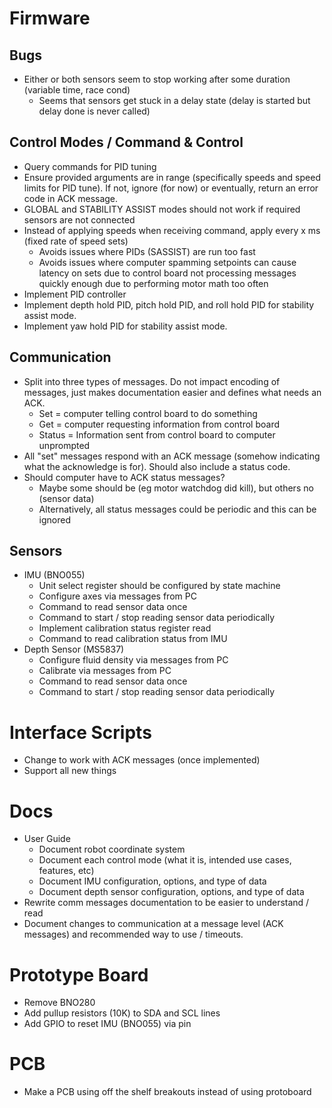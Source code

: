 # Firmware

## Bugs
- Either or both sensors seem to stop working after some duration (variable time, race cond)
    - Seems that sensors get stuck in a delay state (delay is started but delay done is never called)

## Control Modes / Command & Control
- Query commands for PID tuning
- Ensure provided arguments are in range (specifically speeds and speed limits for PID tune). If not, ignore (for now) or eventually, return an error code in ACK message.
- GLOBAL and STABILITY ASSIST modes should not work if required sensors are not connected
- Instead of applying speeds when receiving command, apply every x ms (fixed rate of speed sets)
    - Avoids issues where PIDs (SASSIST) are run too fast
    - Avoids issues where computer spamming setpoints can cause latency on sets due to control board not processing messages quickly enough due to performing motor math too often
- Implement PID controller
- Implement depth hold PID, pitch hold PID, and roll hold PID for stability assist mode.
- Implement yaw hold PID for stability assist mode.

## Communication
- Split into three types of messages. Do not impact encoding of messages, just makes documentation easier and defines what needs an ACK.
    - Set = computer telling control board to do something
    - Get = computer requesting information from control board
    - Status = Information sent from control board to computer unprompted
- All "set" messages respond with an ACK message (somehow indicating what the acknowledge is for). Should also include a status code.
- Should computer have to ACK status messages?
    - Maybe some should be (eg motor watchdog did kill), but others no (sensor data)
    - Alternatively, all status messages could be periodic and this can be ignored

## Sensors
- IMU (BNO055)
    - Unit select register should be configured by state machine
    - Configure axes via messages from PC
    - Command to read sensor data once
    - Command to start / stop reading sensor data periodically
    - Implement calibration status register read
    - Command to read calibration status from IMU
- Depth Sensor (MS5837)
    - Configure fluid density via messages from PC
    - Calibrate via messages from PC
    - Command to read sensor data once
    - Command to start / stop reading sensor data periodically


# Interface Scripts
- Change to work with ACK messages (once implemented)
- Support all new things


# Docs
- User Guide
    - Document robot coordinate system
    - Document each control mode (what it is, intended use cases, features, etc)
    - Document IMU configuration, options, and type of data
    - Document depth sensor configuration, options, and type of data
- Rewrite comm messages documentation to be easier to understand / read
- Document changes to communication at a message level (ACK messages) and recommended way to use / timeouts.


# Prototype Board
- Remove BNO280
- Add pullup resistors (10K) to SDA and SCL lines
- Add GPIO to reset IMU (BNO055) via pin


# PCB
- Make a PCB using off the shelf breakouts instead of using protoboard
